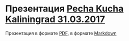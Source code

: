 # Презентация [Pecha Kucha Kaliningrad 31.03.2017](https://www.facebook.com/pechakucha.kld)

Презентация в формате [PDF](./pdf/PRESENTATION.pdf), в формате [Markdown](./pdf/PRESENTATION.pdf)
